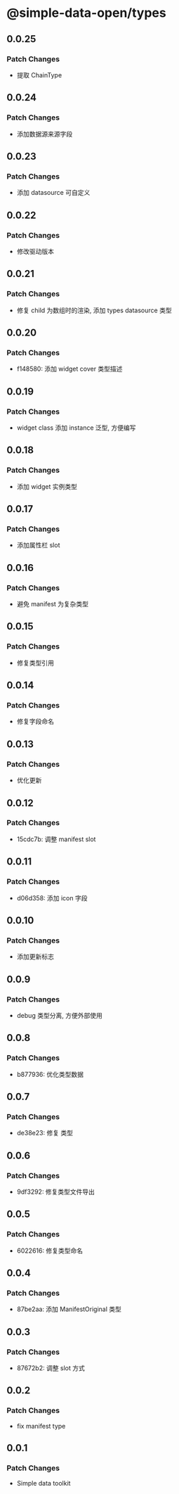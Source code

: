 # @simple-data-open/types

## 0.0.25

### Patch Changes

- 提取 ChainType

## 0.0.24

### Patch Changes

- 添加数据源来源字段

## 0.0.23

### Patch Changes

- 添加 datasource 可自定义

## 0.0.22

### Patch Changes

- 修改驱动版本

## 0.0.21

### Patch Changes

- 修复 child 为数组时的渲染, 添加 types datasource 类型

## 0.0.20

### Patch Changes

- f148580: 添加 widget cover 类型描述

## 0.0.19

### Patch Changes

- widget class 添加 instance 泛型, 方便编写

## 0.0.18

### Patch Changes

- 添加 widget 实例类型

## 0.0.17

### Patch Changes

- 添加属性栏 slot

## 0.0.16

### Patch Changes

- 避免 manifest 为复杂类型

## 0.0.15

### Patch Changes

- 修复类型引用

## 0.0.14

### Patch Changes

- 修复字段命名

## 0.0.13

### Patch Changes

- 优化更新

## 0.0.12

### Patch Changes

- 15cdc7b: 调整 manifest slot

## 0.0.11

### Patch Changes

- d06d358: 添加 icon 字段

## 0.0.10

### Patch Changes

- 添加更新标志

## 0.0.9

### Patch Changes

- debug 类型分离, 方便外部使用

## 0.0.8

### Patch Changes

- b877936: 优化类型数据

## 0.0.7

### Patch Changes

- de38e23: 修复 类型

## 0.0.6

### Patch Changes

- 9df3292: 修复类型文件导出

## 0.0.5

### Patch Changes

- 6022616: 修复类型命名

## 0.0.4

### Patch Changes

- 87be2aa: 添加 ManifestOriginal 类型

## 0.0.3

### Patch Changes

- 87672b2: 调整 slot 方式

## 0.0.2

### Patch Changes

- fix manifest type

## 0.0.1

### Patch Changes

- Simple data toolkit
